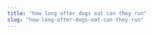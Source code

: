```yaml
---
title: "how long after dogs eat can they run"
slug: "how-long-after-dogs-eat-can-they-run"
---
```



